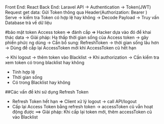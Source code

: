 Front End: React
Back End: Laravel
API -> Authentication -> Token(JWT)
Request get data: Gửi Token thông qua Header(Authorization: Bearer <token>)
Serve -> kiểm tra Token có hợp lệ hay không -> Decode Payload -> Truy vấn 
Database trả về dữ liệu

#bảo mật token
Access token => đánh cắp => Hacker dựa vào đó để khai thác data 
-> Giải pháp: Hạ thấp thời gian sống của Access token -> gây phiền phức ng dùng
-> Cần bổ sung: RefreshToken -> thời gian sống lâu hơn -> Dùng để cấp lại AccessToken mới khi AccessToken cũ hết hạn

-> Khi logout -> thêm token vào Blacklist -> Khi authorization -> Cần kiểm tra xem token có trong blacklist hay không
+ Tính hợp lệ 
+ Thời gian sống
+ Có trong Blacklist hay không

##Các vấn đề khi sử dụng Refresh Token
+ Refresh Token hết hạn => Client xử lý logout -> call API/logout
+ Cấp lại Access Token bằng refresh token -> accessToken cũ vẫn hoạt động được
==> Giải pháp: Khi cấp lại token mới, thêm accessToken cũ vào Blacklist